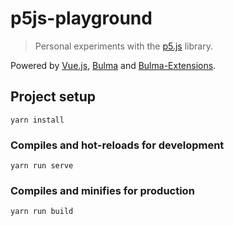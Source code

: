 # p5js-playground

> Personal experiments with the [p5.js](https://p5js.org/) library.

Powered by [Vue.js](https://vuejs.org/), [Bulma](https://bulma.io/) and [Bulma-Extensions](https://wikiki.github.io/).

## Project setup

```
yarn install
```

### Compiles and hot-reloads for development

```
yarn run serve
```

### Compiles and minifies for production

```
yarn run build
```
